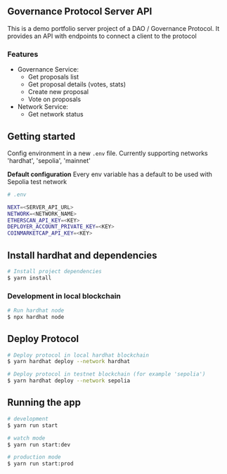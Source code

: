 ## Governance Protocol Server API

This is a demo portfolio server project of a DAO / Governance Protocol. It provides an API with endpoints to connect a client to the protocol

### Features
- Governance Service:
  - Get proposals list
  - Get proposal details (votes, stats)
  - Create new proposal
  - Vote on proposals
- Network Service:
  - Get network status

## Getting started
Config environment in a new `.env` file.
Currently supporting networks 'hardhat', 'sepolia', 'mainnet'

**Default configuration**
Every env variable has a default to be used with Sepolia test network

```bash
# .env

NEXT=<SERVER_API_URL>
NETWORK=<NETWORK_NAME>
ETHERSCAN_API_KEY=<KEY>
DEPLOYER_ACCOUNT_PRIVATE_KEY=<KEY>
COINMARKETCAP_API_KEY=<KEY>
```

## Install hardhat and dependencies

```bash
# Install project dependencies
$ yarn install
```

### Development in local blockchain
```bash
# Run hardhat node
$ npx hardhat node
```

## Deploy Protocol

```bash
# Deploy protocol in local hardhat blockchain
$ yarn hardhat deploy --network hardhat

# Deploy protocol in testnet blockchain (for example 'sepolia')
$ yarn hardhat deploy --network sepolia
```

## Running the app
```bash
# development
$ yarn run start

# watch mode
$ yarn run start:dev

# production mode
$ yarn run start:prod
```
